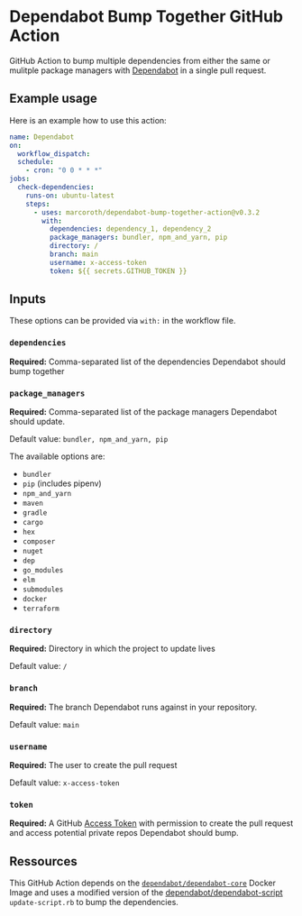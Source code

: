# Dependabot Bump Together GitHub Action

GitHub Action to bump multiple dependencies from either the same or mulitple package managers with [Dependabot](https://dependabot.com) in a single pull request.

## Example usage

Here is an example how to use this action:

```yaml
name: Dependabot
on:
  workflow_dispatch:
  schedule:
    - cron: "0 0 * * *"
jobs:
  check-dependencies:
    runs-on: ubuntu-latest
    steps:
      - uses: marcoroth/dependabot-bump-together-action@v0.3.2
        with:
          dependencies: dependency_1, dependency_2
          package_managers: bundler, npm_and_yarn, pip
          directory: /
          branch: main
          username: x-access-token
          token: ${{ secrets.GITHUB_TOKEN }}
```

## Inputs

These options can be provided via `with:` in the workflow file.

### `dependencies`

**Required:** Comma-separated list of the dependencies Dependabot should bump together


### `package_managers`

**Required:** Comma-separated list of the package managers Dependabot should update.

Default value: `bundler, npm_and_yarn, pip`

The available options are:

- `bundler`
- `pip` (includes pipenv)
- `npm_and_yarn`
- `maven`
- `gradle`
- `cargo`
- `hex`
- `composer`
- `nuget`
- `dep`
- `go_modules`
- `elm`
- `submodules`
- `docker`
- `terraform`


### `directory`

**Required:** Directory in which the project to update lives

Default value: `/`


### `branch`

**Required:** The branch Dependabot runs against in your repository.

Default value: `main`


### `username`

**Required:** The user to create the pull request

Default value: `x-access-token`


### `token`

**Required:** A GitHub [Access Token](https://help.github.com/en/github/authenticating-to-github/creating-a-personal-access-token-for-the-command-line) with permission to create the pull request and access potential private repos Dependabot should bump.


## Ressources

This GitHub Action depends on the [`dependabot/dependabot-core`](https://hub.docker.com/r/dependabot/dependabot-core) Docker Image and uses a modified version of the [dependabot/dependabot-script](https://github.com/dependabot/dependabot-script) `update-script.rb` to bump the dependencies.
